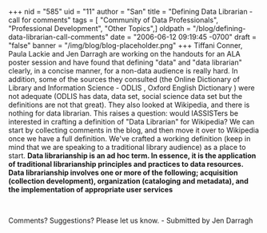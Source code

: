 +++
nid = "585"
uid = "11"
author = "San"
title = "Defining Data Librarian - call for comments"
tags = [ "Community of Data Professionals", "Professional Development", "Other Topics",]
oldpath = "/blog/defining-data-librarian-call-comments"
date = "2006-06-12 09:19:45 -0700"
draft = "false"
banner = "/img/blog/blog-placeholder.png"
+++
Tiffani Conner, Paula Lackie and Jen Darragh are working on the handouts
for an ALA poster session and have found that defining "data" and
"data librarian" clearly, in a concise manner, for a non-data audience
is really hard. In addition, some of the sources they consulted (the
Online Dictionary of Library and Information Science - ODLIS , Oxford
English Dictionary ) were not adequate (ODLIS has data, data set, social
science data set but the definitions are not that great). They also
looked at Wikipedia, and there is nothing for data librarian. This
raises a question: would IASSISTers be interested in crafting a
definition of "Data Librarian" for Wikipedia? We can start by
collecting comments in the blog, and then move it over to Wikipedia once
we have a full definition. We've crafted a working definition (keep in
mind that we are speaking to a traditional library audience) as a place
to start. **Data librarianship is an ad hoc term. In essence, it is the
application of traditional librarianship principles and practices to
data resources. Data librarianship involves one or more of the
following; acquisition (collection development), organization
(cataloging and metadata), and the implementation of appropriate user
services**

 

Comments? Suggestions? Please let us know. - Submitted by Jen Darragh
